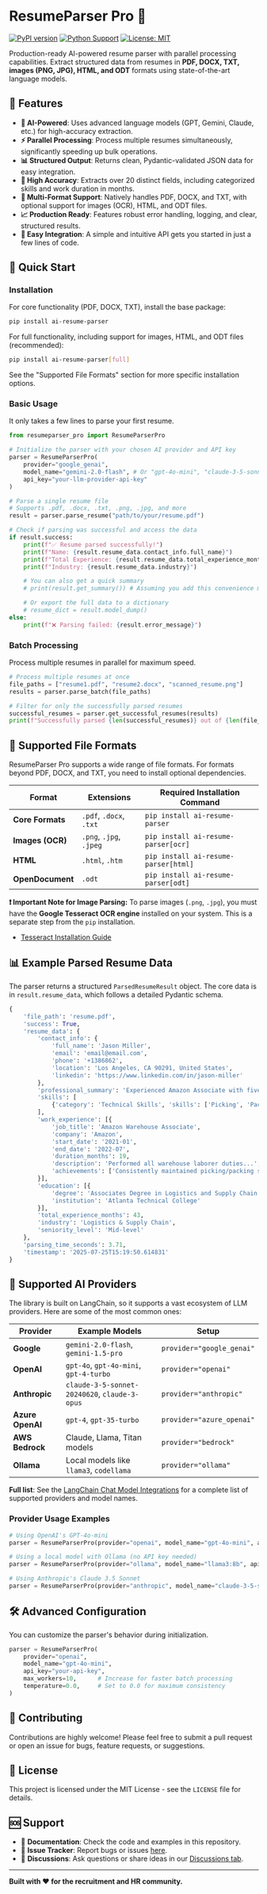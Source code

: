 # ResumeParser Pro 🚀

[![PyPI version](https://badge.fury.io/py/ai-resume-parser.svg)](https://pypi.org/project/ai-resume-parser/1.0.6/)
[![Python Support](https://img.shields.io/pypi/pyversions/ai-resume-parser.svg)](https://pypi.org/project/ai-resume-parser/1.0.6/)
[![License: MIT](https://img.shields.io/badge/License-MIT-yellow.svg)](https://opensource.org/licenses/MIT)

Production-ready AI-powered resume parser with parallel processing capabilities. Extract structured data from resumes in **PDF, DOCX, TXT, images (PNG, JPG), HTML, and ODT** formats using state-of-the-art language models.

## 🌟 Features

-   **🤖 AI-Powered**: Uses advanced language models (GPT, Gemini, Claude, etc.) for high-accuracy extraction.
-   **⚡ Parallel Processing**: Process multiple resumes simultaneously, significantly speeding up bulk operations.
-   **📊 Structured Output**: Returns clean, Pydantic-validated JSON data for easy integration.
-   **🎯 High Accuracy**: Extracts over 20 distinct fields, including categorized skills and work duration in months.
-   **📁 Multi-Format Support**: Natively handles PDF, DOCX, and TXT, with optional support for images (OCR), HTML, and ODT files.
-   **📈 Production Ready**: Features robust error handling, logging, and clear, structured results.
-   **🔌 Easy Integration**: A simple and intuitive API gets you started in just a few lines of code.

## 🚀 Quick Start

### Installation

For core functionality (PDF, DOCX, TXT), install the base package:
```bash
pip install ai-resume-parser
```

For full functionality, including support for images, HTML, and ODT files (recommended):
```bash
pip install ai-resume-parser[full]
```

See the "Supported File Formats" section for more specific installation options.

### Basic Usage

It only takes a few lines to parse your first resume.

```python
from resumeparser_pro import ResumeParserPro

# Initialize the parser with your chosen AI provider and API key
parser = ResumeParserPro(
    provider="google_genai",
    model_name="gemini-2.0-flash", # Or "gpt-4o-mini", "claude-3-5-sonnet", etc.
    api_key="your-llm-provider-api-key"
)
```

```python
# Parse a single resume file
# Supports .pdf, .docx, .txt, .png, .jpg, and more
result = parser.parse_resume("path/to/your/resume.pdf")

# Check if parsing was successful and access the data
if result.success:
    print(f"✅ Resume parsed successfully!")
    print(f"Name: {result.resume_data.contact_info.full_name}")
    print(f"Total Experience: {result.resume_data.total_experience_months} months")
    print(f"Industry: {result.resume_data.industry}")

    # You can also get a quick summary
    # print(result.get_summary()) # Assuming you add this convenience method

    # Or export the full data to a dictionary
    # resume_dict = result.model_dump()
else:
    print(f"❌ Parsing failed: {result.error_message}")
```

### Batch Processing

Process multiple resumes in parallel for maximum speed.

```python
# Process multiple resumes at once
file_paths = ["resume1.pdf", "resume2.docx", "scanned_resume.png"]
results = parser.parse_batch(file_paths)
```

```python
# Filter for only the successfully parsed resumes
successful_resumes = parser.get_successful_resumes(results)
print(f"Successfully parsed {len(successful_resumes)} out of {len(file_paths)} resumes.")
```

## 📁 Supported File Formats

ResumeParser Pro supports a wide range of file formats. For formats beyond PDF, DOCX, and TXT, you need to install optional dependencies.

| Format          | Extensions               | Required Installation Command          |
|-----------------|--------------------------|----------------------------------------|
| **Core Formats**| `.pdf`, `.docx`, `.txt`  | `pip install ai-resume-parser`         |
| **Images (OCR)**| `.png`, `.jpg`, `.jpeg`  | `pip install ai-resume-parser[ocr]`    |
| **HTML**        | `.html`, `.htm`          | `pip install ai-resume-parser[html]`   |
| **OpenDocument**| `.odt`                   | `pip install ai-resume-parser[odt]`    |

**❗️ Important Note for Image Parsing:**
To parse images (`.png`, `.jpg`), you must have the **Google Tesseract OCR engine** installed on your system. This is a separate step from the `pip` installation.
*   [Tesseract Installation Guide](https://github.com/tesseract-ocr/tesseract/wiki)

## 📊 Example Parsed Resume Data

The parser returns a structured `ParsedResumeResult` object. The core data is in `result.resume_data`, which follows a detailed Pydantic schema.

```python
{
    'file_path': 'resume.pdf',
    'success': True,
    'resume_data': {
        'contact_info': {
            'full_name': 'Jason Miller',
            'email': 'email@email.com',
            'phone': '+1386862',
            'location': 'Los Angeles, CA 90291, United States',
            'linkedin': 'https://www.linkedin.com/in/jason-miller'
        },
        'professional_summary': 'Experienced Amazon Associate with five years’ tenure...',
        'skills': [
            {'category': 'Technical Skills', 'skills': ['Picking', 'Packing', 'Inventory Management']}
        ],
        'work_experience': [{
            'job_title': 'Amazon Warehouse Associate',
            'company': 'Amazon',
            'start_date': '2021-01',
            'end_date': '2022-07',
            'duration_months': 19,
            'description': 'Performed all warehouse laborer duties...',
            'achievements': ['Consistently maintained picking/packing speeds in the 98th percentile.']
        }],
        'education': [{
            'degree': 'Associates Degree in Logistics and Supply Chain Fundamentals',
            'institution': 'Atlanta Technical College'
        }],
        'total_experience_months': 43,
        'industry': 'Logistics & Supply Chain',
        'seniority_level': 'Mid-level'
    },
    'parsing_time_seconds': 3.71,
    'timestamp': '2025-07-25T15:19:50.614831'
}
```

## 🎯 Supported AI Providers

The library is built on LangChain, so it supports a vast ecosystem of LLM providers. Here are some of the most common ones:

| Provider        | Example Models                            | Setup                  |
|-----------------|-------------------------------------------|------------------------|
| **Google**      | `gemini-2.0-flash`, `gemini-1.5-pro`      | `provider="google_genai"`|
| **OpenAI**      | `gpt-4o`, `gpt-4o-mini`, `gpt-4-turbo`    | `provider="openai"`      |
| **Anthropic**   | `claude-3-5-sonnet-20240620`, `claude-3-opus` | `provider="anthropic"`   |
| **Azure OpenAI**| `gpt-4`, `gpt-35-turbo`                   | `provider="azure_openai"`|
| **AWS Bedrock** | Claude, Llama, Titan models               | `provider="bedrock"`     |
| **Ollama**      | Local models like `llama3`, `codellama`   | `provider="ollama"`      |

**Full list**: See the [LangChain Chat Model Integrations](https://python.langchain.com/v0.2/docs/integrations/chat/) for a complete list of supported providers and model names.

### Provider Usage Examples

```python
# Using OpenAI's GPT-4o-mini
parser = ResumeParserPro(provider="openai", model_name="gpt-4o-mini", api_key="your-openai-key")
```

```python
# Using a local model with Ollama (no API key needed)
parser = ResumeParserPro(provider="ollama", model_name="llama3:8b", api_key="NA")
```

```python
# Using Anthropic's Claude 3.5 Sonnet
parser = ResumeParserPro(provider="anthropic", model_name="claude-3-5-sonnet-20240620", api_key="your-anthropic-key")
```

## 🛠️ Advanced Configuration

You can customize the parser's behavior during initialization.

```python
parser = ResumeParserPro(
    provider="openai",
    model_name="gpt-4o-mini",
    api_key="your-api-key",
    max_workers=10,      # Increase for faster batch processing
    temperature=0.0,     # Set to 0.0 for maximum consistency
)
```

## 🤝 Contributing

Contributions are highly welcome! Please feel free to submit a pull request or open an issue for bugs, feature requests, or suggestions.

## 📄 License

This project is licensed under the MIT License - see the `LICENSE` file for details.

## 🆘 Support

-   📖 **Documentation**: Check the code and examples in this repository.
-   🐛 **Issue Tracker**: Report bugs or issues [here](https://github.com/Ruthikr/ai-resume-parser/issues).
-   💬 **Discussions**: Ask questions or share ideas in our [Discussions tab](https://github.com/Ruthikr/ai-resume-parser/discussions).

---

**Built with ❤️ for the recruitment and HR community.**


